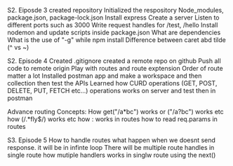 S2. Eiposde 3
created repository
Initialized the respository
Node_modules, package.json, package-lock.json
Install express
Create a server
Listen to different ports such as 3000
Write request handles for /test, /hello
Install nodemon and update scripts inside package.json
What are dependencies
What is the use of "-g" while npm install 
Difference between caret abd tilde (^ vs ~)

S2. Episode 4
Created .gitignore
created a remote repo on github
Push all code to remote origin
Play with routes and route exptension 
Order of route matter a lot 
Installed postman app and make a workspace and then collection then test the APIs 
Learned how CURD operations (GET, POST, DELETE, PUT, FETCH etc...) operations works on server and test then in postman 

Advance routing Concepts:
How get("/a*bc") works or ("/a?bc") works etc 
how (/.*fly$/) works etc 
how : works in routes
how to read req.params in routes


S3. Episode 5
How to handle routes
what happen when we doesnt send response. it will be in infinte loop 
There will be multiple route handles in single route 
how mutiple handlers works in singlw route using the next()




